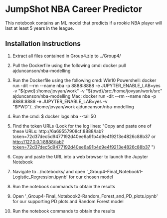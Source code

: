 JumpShot NBA Career Predictor
==============================
This notebook contains an ML model that predicts if a rookie NBA player will last at least 5 years in the league.

Installation instructions
-------------------------
1. Extract all files contained in Group4.zip to ../Group4/

2. Pull the Dockerfile using the following cmd:
	docker pull ajduncanson/nba-modelling

3. Run the Dockerfile using the following cmd:
	Win10 Powershell: docker run  -dit --rm --name nba -p 8888:8888 -e JUPYTER_ENABLE_LAB=yes -v "${pwd}:/home/jovyan/work" -v "${pwd}/src:/home/jovyan/work/src" ajduncanson/nba-modelling
	Mac: docker run -dit --rm --name nba -p 8888:8888 -e JUPYTER_ENABLE_LAB=yes -v "$PWD"/..:/home/jovyan/work ajduncanson/nba-modelling
4. Run the cmd:
	$ docker logs nba --tail 50

5. Find the token URLs (Look for the log lines:  "Copy and paste one of these URLs:
        http://6a69557908cf:8888/lab?token=72d37dec5d9477192d40ee6a91b4d9e4f9213e4826c88b37
     or http://127.0.0.1:8888/lab?token=72d37dec5d9477192d40ee6a91b4d9e4f9213e4826c88b37 ")

6. Copy and paste the URL into a web browser to launch the Jupyter Notebook

7. Navigate to ../notebooks/ and open '_Group4-Final_Notebook1-Logistic_Regression.ipynb' for our chosen model

8. Run the notebook commands to obtain the results

9. Open '_Group4-Final_Notebook2-Random_Forest_and_PD_plots.ipynb' for our supporting PD plots and Random Forest model

10. Run the notebook commands to obtain the results

